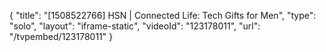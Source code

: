{
    "title": "[1508522766] HSN | Connected Life: Tech Gifts for Men",
    "type": "solo",
    "layout": "iframe-static",
    "videoId": "123178011",
    "url": "\/tvpembed\/123178011"
}